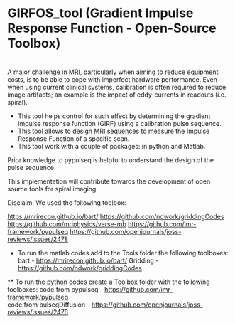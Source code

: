 # GIRFOS_tool  (Gradient Impulse Response Function - Open-Source Toolbox)
# 

A major challenge in MRI, particularly when aiming to reduce equipment costs, is to be able to cope with imperfect hardware performance. Even when using current clinical systems, calibration is often required to reduce image artifacts; an example is the impact of eddy-currents in readouts (i.e. spiral). 

- This tool helps control for such effect by determining the gradient impulse response function (GIRF) using a calibration pulse sequence.
- This tool allows to design MRI sequences to measure the Impulse Response Function of a specific scan.
- This tool work with a couple of packages: in python and Matlab.

Prior knowledge to pypulseq is helpful to understand the design of the pulse sequence.

This implementation will contribute towards the development of open source tools for spiral imaging.


Disclaim:
We used the following toolbox:

https://mrirecon.github.io/bart/
https://github.com/ndwork/griddingCodes
https://github.com/mriphysics/verse-mb
https://github.com/imr-framework/pypulseq
https://github.com/openjournals/joss-reviews/issues/2478


* To run the matlab codes add to the Tools folder the following toolboxes:
bart - https://mrirecon.github.io/bart/
Gridding - https://github.com/ndwork/griddingCodes


** To run the python codes create a Toolbox folder with the following toolboxes:
code from pypulseq - https://github.com/imr-framework/pypulseq       
code from pulseqDiffusion - https://github.com/openjournals/joss-reviews/issues/2478
